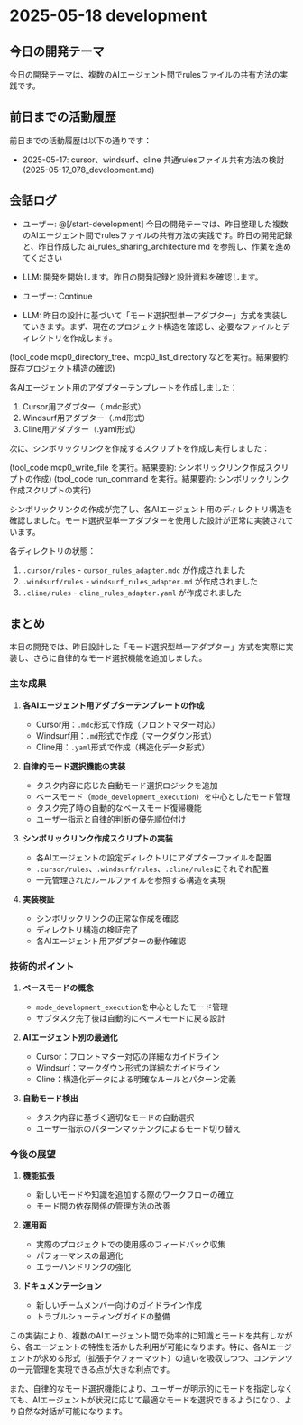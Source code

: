 # 2025-05-18 development

## 今日の開発テーマ

今日の開発テーマは、複数のAIエージェント間でrulesファイルの共有方法の実践です。

## 前日までの活動履歴

前日までの活動履歴は以下の通りです：
* 2025-05-17: cursor、windsurf、cline 共通rulesファイル共有方法の検討 (2025-05-17_078_development.md)

## 会話ログ

- ユーザー: @[/start-development] 今日の開発テーマは、昨日整理した複数のAIエージェント間でrulesファイルの共有方法の実践です。昨日の開発記録と、昨日作成した ai_rules_sharing_architecture.md を参照し、作業を進めてください

- LLM: 開発を開始します。昨日の開発記録と設計資料を確認します。

- ユーザー: Continue

- LLM: 昨日の設計に基づいて「モード選択型単一アダプター」方式を実装していきます。まず、現在のプロジェクト構造を確認し、必要なファイルとディレクトリを作成します。

(tool_code mcp0_directory_tree、mcp0_list_directory などを実行。結果要約: 既存プロジェクト構造の確認)

各AIエージェント用のアダプターテンプレートを作成しました：
1. Cursor用アダプター（.mdc形式）
2. Windsurf用アダプター（.md形式）
3. Cline用アダプター（.yaml形式）

次に、シンボリックリンクを作成するスクリプトを作成し実行しました：

(tool_code mcp0_write_file を実行。結果要約: シンボリックリンク作成スクリプトの作成)
(tool_code run_command を実行。結果要約: シンボリックリンク作成スクリプトの実行)

シンボリックリンクの作成が完了し、各AIエージェント用のディレクトリ構造を確認しました。モード選択型単一アダプターを使用した設計が正常に実装されています。

各ディレクトリの状態：
1. `.cursor/rules` - `cursor_rules_adapter.mdc` が作成されました
2. `.windsurf/rules` - `windsurf_rules_adapter.md` が作成されました
3. `.cline/rules` - `cline_rules_adapter.yaml` が作成されました

## まとめ

本日の開発では、昨日設計した「モード選択型単一アダプター」方式を実際に実装し、さらに自律的なモード選択機能を追加しました。

### 主な成果

1. **各AIエージェント用アダプターテンプレートの作成**
   - Cursor用：`.mdc`形式で作成（フロントマター対応）
   - Windsurf用：`.md`形式で作成（マークダウン形式）
   - Cline用：`.yaml`形式で作成（構造化データ形式）

2. **自律的モード選択機能の実装**
   - タスク内容に応じた自動モード選択ロジックを追加
   - ベースモード（`mode_development_execution`）を中心としたモード管理
   - タスク完了時の自動的なベースモード復帰機能
   - ユーザー指示と自律的判断の優先順位付け

3. **シンボリックリンク作成スクリプトの実装**
   - 各AIエージェントの設定ディレクトリにアダプターファイルを配置
   - `.cursor/rules`、`.windsurf/rules`、`.cline/rules`にそれぞれ配置
   - 一元管理されたルールファイルを参照する構造を実現

4. **実装検証**
   - シンボリックリンクの正常な作成を確認
   - ディレクトリ構造の検証完了
   - 各AIエージェント用アダプターの動作確認

### 技術的ポイント

1. **ベースモードの概念**
   - `mode_development_execution`を中心としたモード管理
   - サブタスク完了後は自動的にベースモードに戻る設計

2. **AIエージェント別の最適化**
   - Cursor：フロントマター対応の詳細なガイドライン
   - Windsurf：マークダウン形式の詳細なガイドライン
   - Cline：構造化データによる明確なルールとパターン定義

3. **自動モード検出**
   - タスク内容に基づく適切なモードの自動選択
   - ユーザー指示のパターンマッチングによるモード切り替え

### 今後の展望

1. **機能拡張**
   - 新しいモードや知識を追加する際のワークフローの確立
   - モード間の依存関係の管理方法の改善

2. **運用面**
   - 実際のプロジェクトでの使用感のフィードバック収集
   - パフォーマンスの最適化
   - エラーハンドリングの強化

3. **ドキュメンテーション**
   - 新しいチームメンバー向けのガイドライン作成
   - トラブルシューティングガイドの整備

この実装により、複数のAIエージェント間で効率的に知識とモードを共有しながら、各エージェントの特性を活かした利用が可能になります。特に、各AIエージェントが求める形式（拡張子やフォーマット）の違いを吸収しつつ、コンテンツの一元管理を実現できる点が大きな利点です。

また、自律的なモード選択機能により、ユーザーが明示的にモードを指定しなくても、AIエージェントが状況に応じて最適なモードを選択できるようになり、より自然な対話が可能になります。
